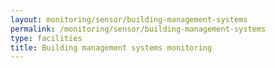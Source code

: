 ```yaml
---
layout: monitoring/sensor/building-management-systems
permalink: /monitoring/sensor/building-management-systems
type: facilities
title: Building management systems monitoring
---
```

